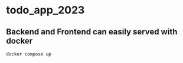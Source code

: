# todo_app_2023
## Backend and Frontend can easily served with docker
```bash
docker compose up
```
